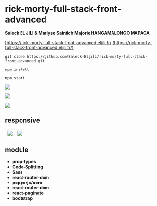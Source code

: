 # rick-morty-full-stack-front-advanced

**Saleck EL JILI & Marlyse Saintich Majorie HANGAMALONGO MAPAGA**

[https://rick-morty-full-stack-front-advanced.eljili.fr/](https://rick-morty-full-stack-front-advanced.eljili.fr/)

```
git clone https://github.com/Saleck-Eljili/rick-morty-full-stack-front-advanced.git
```

```
npm install
```

```
npm start
```

![](https://i.imgur.com/t0wXns7.png)

![](https://i.imgur.com/dWZs1j0.png)

![](https://i.imgur.com/wi3ab72.png)

## responsive

|                                      |                                      |
| ------------------------------------ | ------------------------------------ |
| ![](https://i.imgur.com/NoAYEvc.png) | ![](https://i.imgur.com/uqvy81g.png) |

## module

- **prop-types**
- **Code-Splitting**
- **Sass**
- **react-router-dom**
- **popperjs/core**
- **react-router-dom**
- **react-paginate**
- **bootstrap**
